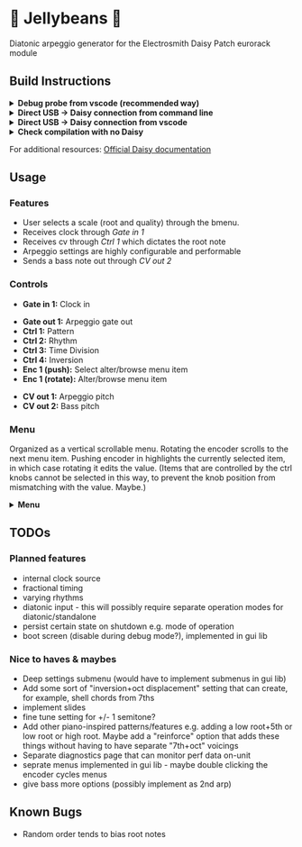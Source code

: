 # :candy: Jellybeans :candy:
Diatonic arpeggio generator for the Electrosmith Daisy Patch eurorack module

## Build Instructions

<!-- ### Help! I'm not a programmer, I just want to put this on my Daisy Patch.
// TODO place instructions on using compiled binary with Daisy web programmer here -->

<details>
<summary><b>Debug probe from vscode (recommended way)</b></summary>

From a vscode instance in this project's root directory:
1. Connect the [ST LINK-V3 debug probe](https://www.electro-smith.com/daisy/stlink-v3mini) to Daisy
2. With the eurorack module's power turned on, connect Daisy Seed via USB.
3. Hit ctrl+p to bring up the command palette 
4. Type `task build_and_program` and hit enter

</details>

<details>
<summary><b>Direct USB -> Daisy connection from command line</b></summary>

From this project's root directory:
1. With the eurorack module's power turned off, connect Daisy Seed via USB. If you're re-building, you'll need to briefly disconnect and then reconnect to reset things.
2. Put Daisy into bootloader mode by holding the BOOT button down, and then pressing the RESET button. Once you release the RESET button, you can also let go of the BOOT button. 
3. `make program-dfu`
4. Disconnect USB and power on the module.

</details>

<details>
<summary><b>Direct USB -> Daisy connection from vscode</b></summary>

From a vscode instance in this project's root directory:
From this project's root directory:
1. With the eurorack module's power turned off, connect Daisy Seed via USB. If you're re-building, you'll need to briefly disconnect and then reconnect to reset things.
2. Put Daisy into bootloader mode by holding the BOOT button down, and then pressing the RESET button. Once you release the RESET button, you can also let go of the BOOT button. 
3. Hit ctrl+p to bring up the command palette 
4. Type `task build_and_program_dfu` and hit enter
5. Disconnect USB and power on the module

</details>

<details>
<summary><b> Check compilation with no Daisy </b></summary>
From this project's root directory: `make`

</details>

For additional resources: [Official Daisy documentation](https://github.com/electro-smith/DaisyWiki/wiki/1.-Setting-Up-Your-Development-Environment)

## Usage

### Features
* User selects a scale (root and quality) through the bmenu.
* Receives clock through _Gate in 1_ 
* Receives cv through _Ctrl 1_ which dictates the root note
* Arpeggio settings are highly configurable and performable
* Sends a bass note out through _CV out 2_

### Controls
* **Gate in 1:** Clock in 
<!--* **Gate in 2:**-->
* **Gate out 1:** Arpeggio gate out
* **Ctrl 1:** Pattern
* **Ctrl 2:** Rhythm
* **Ctrl 3:** Time Division
* **Ctrl 4:** Inversion
* **Enc 1 (push):** Select alter/browse menu item 
* **Enc 1 (rotate):** Alter/browse menu item
<!--* **Audio in 1:**
* **Audio in 2:**
* **Audio in 3:**
* **Audio in 4:**
* **Audio out 1:**
* **Audio out 2:**
* **Audio out 3:**
* **Audio out 4:**
* **MIDI in:** 
* **MIDI out:** -->
* **CV out 1:** Arpeggio pitch
* **CV out 2:** Bass pitch

### Menu
Organized as a vertical scrollable menu. Rotating the encoder scrolls to the next menu item. Pushing encoder in highlights the currently selected item, in which case rotating it edits the value. (Items that are controlled by the ctrl knobs cannot be selected in this way, to prevent the knob position from mismatching with the value. Maybe.)

<details>
<summary><b> Menu </b></summary>
From this project's root directory: `make`

* Pattern (_Ctrl 1)_
    * Up
    * Down
    * Up + down inclusive
    * Up + down exclusive
* Pulse per note (_Ctrl 2)_
    * 1
    * 2
    * 3
    * 4
    * 8
    * 16
    <!--* 4 bars
    * 2 bars
    * 1 bar
    * Half
    * 4th
    * 8th
    * 16th
    * 32nd
    * 64th (maaaybe) -->
* Voicing (_Ctrl 3)_
    * Triad
    * Triad+ (triad + root)
    * 7th
    * 7th+ (7th + root)
    * 9th
    * 11th
    * 13th
    * 6th
    * Sus2
    * Sus4
    * Power (root+5)
    * Shell 1
    * Shell 2
    <!--* Kenny Barron-->
* Inversion (_Ctrl 4)_
    * None
    * 1st
    * 2nd
    * 3rd
<!--* Rhythm
    * Straight
    * Dotted
    * Swing 25%
    * Swing 50%
    * Swing 75%
    * Swing 100%
    * A number of fun virus-like patterns
    * Trig in (Plays a note when something is sent to trig in. Changes notes for every new trigger)-->
* Root (any note)
* Mode
    * Major
    * Dorian
    * Phyrgian
    * Lydian
    * Mixolydian
    * Minor
    * Locrian
* Arp octave range (-2 to +4)
* Octave (0 to +3)
* Bass octave (0 to +3)
<!--* Clock PPQ (pulses per quarter)
* Bass note division
    * Hold (this will play 1 sustained note until the next chord change)
    * 4 bars
    * 2 bars
    * 1 bar
    * Half
    * 4th
    * 8th
    * 16th
    * 32nd
* Bass Rhythm
    * Straight
    * Dotted
    * Swing 25%
    * Swing 50%
    * Swing 75%
    * Swing 100%
    * A number of fun virus-like patterns designed specifically for bass grooves
    * Trig in (Plays a note when something is sent to trig in. Changes notes for every new trigger)
* Bass Order
    * Up
    * Down
    * Up+down inc.
    * Up+down exc.
    * A number of fun virus-like patterns designed specifically for bass
* Bass Voicing
    * Root only
    * Melody (same chord type as arp)
    * Power (root+5)
    * Walk 1 (root+2)
    * Walk 2 (root+3)
    * Standard (triad)
    * Might include the same options as melody but maybe not. Issue would be option amount on a physical knob
* Clock in rate
    * 1
    * ½
    * ¼
    * ⅛
    * 1/16
-->


</details>

## TODOs
### Planned features
* internal clock source
* fractional timing
* varying rhythms
* diatonic input - this will possibly require separate operation modes for diatonic/standalone
* persist certain state on shutdown e.g. mode of operation
* boot screen (disable during debug mode?), implemented in gui lib

### Nice to haves & maybes
* Deep settings submenu (would have to implement submenus in gui lib)
* Add some sort of "inversion+oct displacement" setting that can create, for example, shell chords from 7ths
* implement slides
* fine tune setting for +/- 1 semitone?
* Add other piano-inspired patterns/features e.g. adding a low root+5th or low root or high root. Maybe add  a "reinforce" option that adds these things without having to have separate "7th+oct" voicings
* Separate diagnostics page that can monitor perf data on-unit
* seprate menus implemented in gui lib - maybe double clicking the encoder cycles menus
* give bass more options (possibly implement as 2nd arp)

## Known Bugs
* Random order tends to bias root notes